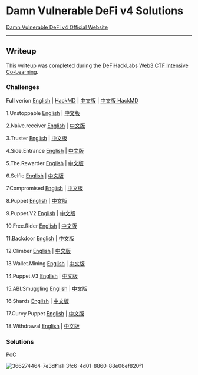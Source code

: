 # Damn Vulnerable DeFi v4 Solutions

[Damn Vulnerable DeFi v4 Official Website](https://www.damnvulnerabledefi.xyz/)

---

## Writeup

This writeup was completed during the DeFiHackLabs [Web3 CTF Intensive Co-Learning](https://github.com/DeFiHackLabs/Web3-CTF-Intensive-CoLearning). 

### Challenges
Full verion [English](./writeup.md) | [HackMD](https://hackmd.io/@SunWeb3Sec/rkwkCGt6R) | [中文版](./writeup-cht.md) | [中文版 HackMD](https://hackmd.io/@SunWeb3Sec/HkvmwJk2R)
  
 1.Unstoppable [English](./writeup.md#1-unstoppable) | [中文版](./writeup-cht.md#1-unstoppable)
  
 2.Naive.receiver [English](./writeup.md#2-naive-receiver) | [中文版](./writeup-cht.md#2-naive-receiver) 
 
 3.Truster [English](./writeup.md#3-truster) | [中文版](./writeup-cht.md#3-truster) 
 
 4.Side.Entrance [English](./writeup.md#4-side-entrance) | [中文版](./writeup-cht.md#4-side-entrance) 
 
 5.The.Rewarder [English](./writeup.md#5-the-rewarder) | [中文版](./writeup-cht.md#5-the-rewarder) 
 
 6.Selfie [English](./writeup.md#6-selfie) | [中文版](./writeup-cht.md#6-selfie) 
 
 7.Compromised [English](./writeup.md#7-compromised) | [中文版](./writeup-cht.md#7-compromised) 
 
 8.Puppet [English](./writeup.md#8-puppet) | [中文版](./writeup-cht.md#8-puppet) 
 
 9.Puppet.V2 [English](./writeup.md#9-puppet-v2) | [中文版](./writeup-cht.md#9-puppet-v2) 
 
 10.Free.Rider [English](./writeup.md#10-free-rider) | [中文版](./writeup-cht.md#10-free-rider) 
 
 11.Backdoor [English](./writeup.md#11-backdoor) | [中文版](./writeup-cht.md#11-backdoor) 
 
 12.Climber [English](./writeup.md#12-climber) | [中文版](./writeup-cht.md#12-climber) 
 
 13.Wallet.Mining [English](./writeup.md#13-wallet-mining) | [中文版](./writeup-cht.md#13-wallet-mining) 
 
 14.Puppet.V3 [English](./writeup.md#14-puppet-v3) | [中文版](./writeup-cht.md#14-puppet-v3) 
 
 15.ABI.Smuggling [English](./writeup.md#15-abi-smuggling) | [中文版](./writeup-cht.md#15-abi-smuggling) 
 
 16.Shards [English](./writeup.md#16-shards) | [中文版](./writeup-cht.md#16-shards) 
 
 17.Curvy.Puppet [English](./writeup.md#17-curvy-puppet) | [中文版](./writeup-cht.md#17-curvy-puppet) 
 
 18.Withdrawal [English](./writeup.md#18-withdrawal) | [中文版](./writeup-cht.md#18-withdrawal) 

### Solutions
[PoC](./test)

![366274464-7e3df1a1-3fc6-4d01-8860-88e06ef820f1](https://github.com/user-attachments/assets/5e4ec081-0876-401a-9f83-9219ffa473f8)

